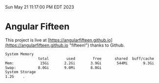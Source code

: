 Sun May 21 11:17:00 PM EDT 2023

# Angular Fifteen


This project is live at [https://angularfifteen.github.io](https://angularfifteen.github.io "fifteen!") thanks to Github.

```bash
System Memory
               total        used        free      shared  buff/cache   available
Mem:            15Gi       2.2Gi       3.9Gi       544Mi       9.3Gi        12Gi
Swap:          8.0Gi       9.0Mi       8.0Gi
System Storage
1.2G	.
